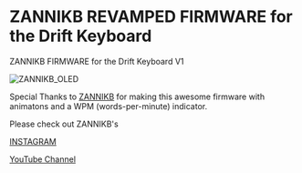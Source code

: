 # ZANNIKB REVAMPED FIRMWARE for the Drift Keyboard
ZANNIKB FIRMWARE for the Drift Keyboard V1

![ZANNIKB_OLED](https://github.com/Timception/Drift/assets/84595044/a3f53b7e-38f2-4085-a47d-de0939d7e075)


Special Thanks to [ZANNIKB](https://github.com/zannikb) for making this awesome firmware with animatons and a WPM (words-per-minute) indicator.

Please check out ZANNIKB's

[INSTAGRAM](https://www.instagram.com/zannikb/)

[YouTube Channel](https://www.youtube.com/@zannikb)
